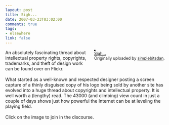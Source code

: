 ```yaml
--- 
layout: post
title: Sigh...
date: 2007-03-23T03:02:00
comments: true
tags:
- elsewhere
link: false
---
```

<div style="float: right; margin-left: 10px; margin-bottom: 10px;">
<a href="http://www.flickr.com/photos/simplebitsdan/429265591/" title="photo sharing"><img src="http://farm1.static.flickr.com/158/429265591_95b06804a4_m.jpg" alt="" style="border: solid 2px #000000;" /></a>
<br />
<span style="font-size: 0.9em; margin-top: 0px;">
<a href="http://www.flickr.com/photos/simplebitsdan/429265591/">Sigh...</a>
<br />
Originally uploaded by <a href="http://www.flickr.com/people/simplebitsdan/">simplebitsdan</a>.
</span>
</div>
<p>
An absolutely fascinating thread about intellectual property rights, copyrights, trademarks, and theft of design work can be found over on Flickr. <br />
<br />
What started as a well-known and respected designer posting a screen capture of a thinly disguised copy of his logo being sold by another site has evolved into a huge thread about copyrights and intellectual property. It is well worth a (lengthy) read. The 43000 (and climbing) view count in just a couple of days shows just how powerful the Internet can be at leveling the playing field. <br />
<br />
Click on the image to join in the discourse.
<br clear="all" /></p>
